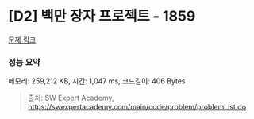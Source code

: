 # [D2] 백만 장자 프로젝트 - 1859 

[문제 링크](https://swexpertacademy.com/main/code/problem/problemDetail.do?contestProbId=AV5LrsUaDxcDFAXc) 

### 성능 요약

메모리: 259,212 KB, 시간: 1,047 ms, 코드길이: 406 Bytes



> 출처: SW Expert Academy, https://swexpertacademy.com/main/code/problem/problemList.do